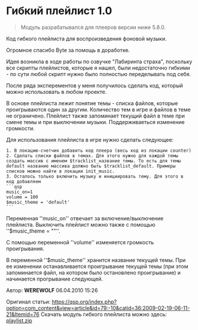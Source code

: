 # Гибкий плейлист 1.0
<!-- [:informarch_flexible_playlist] -->

> Модуль разрабатывался для плееров версии ниже 5.8.0.

Код гибкого плейлиста для воспроизведения фоновой музыки.

Огромное спасибо Byte за помощь в доработке.

Идея возникла в ходе работы по озвучке "Лабиринта страха", поскольку все скрипты плейлистов, которые я нашел, были недостаточно гибкими - по сути любой скрипт нужно было полностью переделывать под себя.

После ряда эксперементов у меня получилось сделать код, который можно использовать в любом проекте.

В основе плейлиста лежит понятие темы - списка файлов, которые проигрываются один за другим. Количество тем в игре и файлов в теме не ограничено. Плейлист также запоминает текущий файл в теме при смене темы и при выключении музыки. Поддерживаеться изменение громкости.

Для использования плейлиста в игре нужно сделать следующее:

    1. В локацию-счетчик добавить код плеера (весь код из локации counter)
    2. Сделать списки файлов в темах. Для этого нужно для каждой темы создать маcсив с именем $tracklist_название темы. То есть для темы default название массива должно быть $tracklist_default. Примеры списков можно найти в локации init_music.
    3. Осталось только включить музыку и инициировать тему. Для этого в код добавляем
    ```qsp
    music_on=1
    volume = 100
    $music_theme = 'default'
    ```

Переменная ''music_on'' отвечает за включение/выключение плейлиста. Выключить плейлист можно также с помощью ''$music_theme = ""''.

С помощью переменной ''volume'' изменяется громкость проигрывания.

В переменной ''$music_theme'' хранится название текущей темы. При ее изменении останавливается проигрывание текущей темы (при этом запоминается файл, на котором было остановлено проигрывание) и начинается прогрывание следующей.

Автор: **WEREWOLF**
06.04.2010 15:26

Оригинал статьи: https://qsp.org/index.php?option=com_content&view=article&id=79:-10&catid=36:2009-02-19-06-11-21&Itemid=76
Скачать модуль гибкого плейлиста можно здесь: [playlist.zip](https://qsp.org/attachments/playlist.zip)
